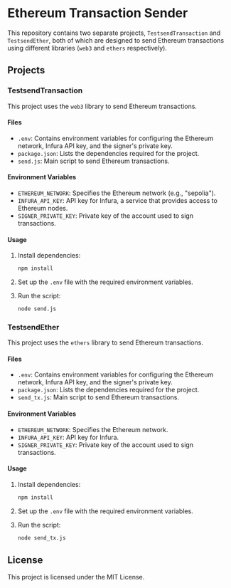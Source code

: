 # Ethereum Transaction Sender

This repository contains two separate projects, `TestsendTransaction` and `TestsendEther`, both of which are designed to send Ethereum transactions using different libraries (`web3` and `ethers` respectively).

## Projects

### TestsendTransaction

This project uses the `web3` library to send Ethereum transactions.

#### Files

- `.env`: Contains environment variables for configuring the Ethereum network, Infura API key, and the signer's private key.
- `package.json`: Lists the dependencies required for the project.
- `send.js`: Main script to send Ethereum transactions.

#### Environment Variables

- `ETHEREUM_NETWORK`: Specifies the Ethereum network (e.g., "sepolia").
- `INFURA_API_KEY`: API key for Infura, a service that provides access to Ethereum nodes.
- `SIGNER_PRIVATE_KEY`: Private key of the account used to sign transactions.

#### Usage

1. Install dependencies:
    ```sh
    npm install
    ```

2. Set up the `.env` file with the required environment variables.

3. Run the script:
    ```sh
    node send.js
    ```

### TestsendEther

This project uses the `ethers` library to send Ethereum transactions.

#### Files

- `.env`: Contains environment variables for configuring the Ethereum network, Infura API key, and the signer's private key.
- `package.json`: Lists the dependencies required for the project.
- `send_tx.js`: Main script to send Ethereum transactions.

#### Environment Variables

- `ETHEREUM_NETWORK`: Specifies the Ethereum network.
- `INFURA_API_KEY`: API key for Infura.
- `SIGNER_PRIVATE_KEY`: Private key of the account used to sign transactions.

#### Usage

1. Install dependencies:
    ```sh
    npm install
    ```

2. Set up the `.env` file with the required environment variables.

3. Run the script:
    ```sh
    node send_tx.js
    ```

## License

This project is licensed under the MIT License.
